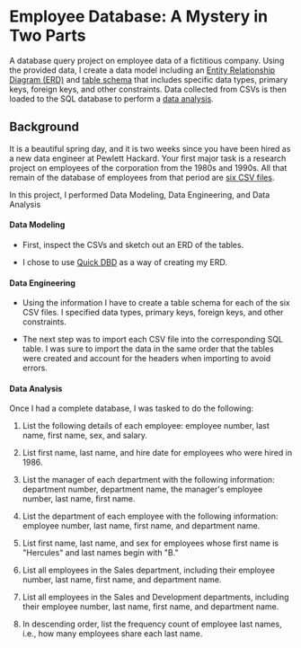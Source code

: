 # Employee Database: A Mystery in Two Parts

A database query project on employee data of a fictitious company. Using the provided data, I create a data model including an [Entity Relationship Diagram (ERD)](https://github.com/jaryan77/Employee-Database/blob/main/EmployeeSQL/ERD.png) and [table schema](https://github.com/jaryan77/Employee-Database/blob/main/EmployeeSQL/table_schema.sql) that includes specific data types, primary keys, foreign keys, and other constraints. Data collected from CSVs is then loaded to the SQL database to perform a [data analysis](https://github.com/jaryan77/Employee-Database/blob/main/EmployeeSQL/data_analysis.sql).

## Background

It is a beautiful spring day, and it is two weeks since you have been hired as a new data engineer at Pewlett Hackard. Your first major task is a research project on employees of the corporation from the 1980s and 1990s. All that remain of the database of employees from that period are [six CSV files](https://github.com/jaryan77/Employee-Database/tree/main/data).

In this project, I performed Data Modeling, Data Engineering, and Data Analysis

#### Data Modeling

* First, inspect the CSVs and sketch out an ERD of the tables.

* I chose to use [Quick DBD](http://www.quickdatabasediagrams.com) as a way of creating my ERD.

#### Data Engineering

* Using the information I have to create a table schema for each of the six CSV files. I specified data types, primary keys, foreign keys, and other constraints.

* The next step was to import each CSV file into the corresponding SQL table. I was sure to import the data in the same order that the tables were created and account for the headers when importing to avoid errors.

#### Data Analysis

Once I had a complete database, I was tasked to do the following:

1. List the following details of each employee: employee number, last name, first name, sex, and salary.

2. List first name, last name, and hire date for employees who were hired in 1986.

3. List the manager of each department with the following information: department number, department name, the manager's employee number, last name, first name.

4. List the department of each employee with the following information: employee number, last name, first name, and department name.

5. List first name, last name, and sex for employees whose first name is "Hercules" and last names begin with "B."

6. List all employees in the Sales department, including their employee number, last name, first name, and department name.

7. List all employees in the Sales and Development departments, including their employee number, last name, first name, and department name.

8. In descending order, list the frequency count of employee last names, i.e., how many employees share each last name.


